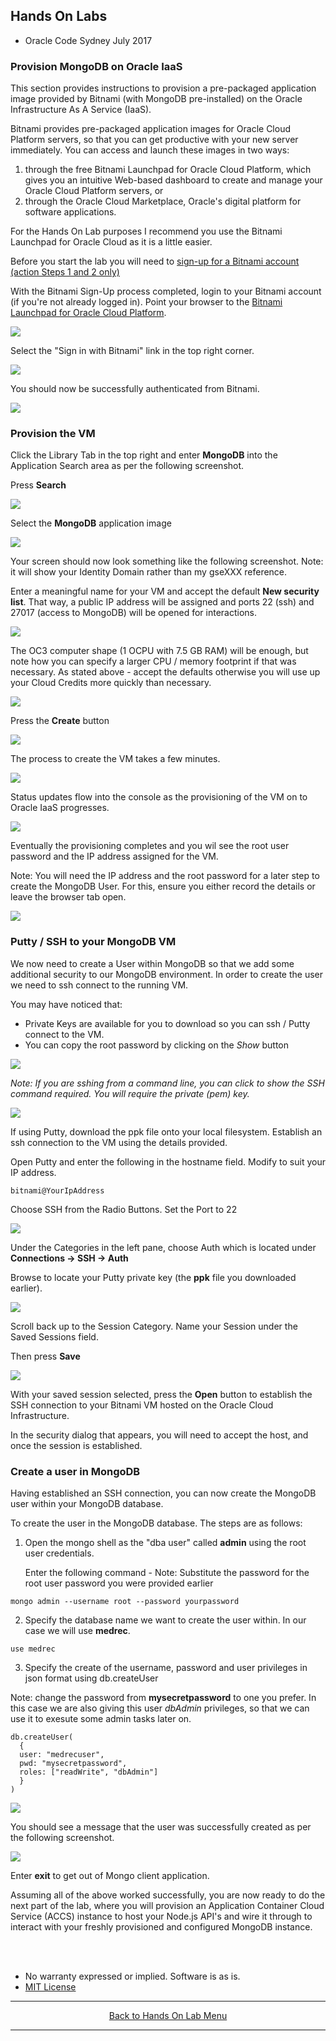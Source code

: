 ## Hands On Labs

- Oracle Code Sydney July 2017

### Provision MongoDB on Oracle IaaS

This section provides instructions to provision a pre-packaged application image provided by Bitnami (with MongoDB pre-installed) on the Oracle Infrastructure As A Service (IaaS).

Bitnami provides pre-packaged application images for Oracle Cloud Platform servers, so that you can get productive with your new server immediately. You can access and launch these images in two ways: 
1. through the free Bitnami Launchpad for Oracle Cloud Platform, which gives you an intuitive Web-based dashboard to create and manage your Oracle Cloud Platform servers, or 
2. through the Oracle Cloud Marketplace, Oracle's digital platform for software applications.

For the Hands On Lab purposes I recommend you use the Bitnami Launchpad for Oracle Cloud as it is a little easier. 

Before you start the lab you will need to [sign-up for a Bitnami account (action Steps 1 and 2 only)](https://docs.bitnami.com/oracle/get-started-launchpad/#step-1-register-with-bitnami)

With the Bitnami Sign-Up process completed, login to your Bitnami account (if you're not already logged in).
Point your browser to the [Bitnami Launchpad for Oracle Cloud Platform](https://oracle.bitnami.com/).

<img src="./img/iaas-4.PNG" />

Select the "Sign in with Bitnami" link in the top right corner.

<img src="./img/iaas-5.PNG" />

You should now be successfully authenticated from Bitnami.

<img src="./img/iaas-6.PNG" />

### Provision the VM

Click the Library Tab in the top right and enter **MongoDB** into the Application Search area as per the following screenshot.

Press **Search**

<img src="./img/iaas-190.PNG" />

Select the **MongoDB** application image

<img src="./img/iaas-191.PNG" />

Your screen should now look something like the following screenshot.
Note: it will show your Identity Domain rather than my gseXXX reference.

Enter a meaningful name for your VM and accept the default **New security list**. That way, a public IP address will be assigned and ports 22 (ssh) and 27017 (access to MongoDB) will be opened for interactions.

<img src="./img/iaas-202.PNG" />

The OC3 computer shape (1 OCPU with 7.5 GB RAM) will be enough, but note how you can specify a larger CPU / memory footprint if that was necessary. As stated above - accept the defaults otherwise you will use up your Cloud Credits more quickly than necessary.

<img src="./img/iaas-193.PNG" />

Press the **Create** button

<img src="./img/iaas-202.PNG" />

The process to create the VM takes a few minutes.

<img src="./img/iaas-203.PNG" />

Status updates flow into the console as the provisioning of the VM on to Oracle IaaS progresses.

<img src="./img/iaas-206.PNG" />

Eventually the provisioning completes and you wil see the root user password and the IP address assigned for the VM.

Note: You will need the IP address and the root password for a later step to create the MongoDB User. For this, ensure you either record the details or leave the browser tab open.

<img src="./img/iaas-207.PNG" />

### Putty / SSH to your MongoDB VM 

We now need to create a User within MongoDB so that we add some additional security to our MongoDB environment.
In order to create the user we need to ssh connect to the running VM.

You may have noticed that:
- Private Keys are available for you to download so you can ssh / Putty connect to the VM.
- You can copy the root password by clicking on the *Show* button

<img src="./img/iaas-207.PNG" />

*Note: If you are sshing from a command line, you can click to show the SSH command required. You will require the private (pem) key.*

<img src="./img/iaas-300.PNG" />

If using Putty, download the ppk file onto your local filesystem. Establish an ssh connection to the VM using the details provided.

Open Putty and enter the following in the hostname field. 
Modify to suit your IP address.
 
``` 
bitnami@YourIpAddress
```

Choose SSH from the Radio Buttons.
Set the Port to 22

<img src="./img/iaas-350.PNG" />

Under the Categories in the left pane, choose Auth which is located under **Connections -> SSH -> Auth**

Browse to locate your Putty private key (the **ppk** file you downloaded earlier).

<img src="./img/iaas-351.PNG" />

Scroll back up to the Session Category. Name your Session under the Saved Sessions field.

Then press **Save**

<img src="./img/iaas-352.PNG" />

With your saved session selected, press the **Open** button to establish the SSH connection to your Bitnami VM hosted on the Oracle Cloud Infrastructure.

In the security dialog that appears, you will need to accept the host, and once the session is established.

<!--img src="./img/iaas-352.PNG" /-->

### Create a user in MongoDB

Having established an SSH connection, you can now create the MongoDB user within your MongoDB database.

<!--img src="./img/iaas-353.PNG" /-->

To create the user in the MongoDB database. The steps are as follows:

1. Open the mongo shell as the "dba user" called **admin** using the root user credentials. 

   Enter the following command - Note: Substitute the password for the root user password you were provided earlier

```
mongo admin --username root --password yourpassword
```

2. Specify the database name we want to create the user within. In our case we will use **medrec**.

```
use medrec
```

3. Specify the create of the username, password and user privileges in json format using db.createUser

Note: change the password from **mysecretpassword** to one you prefer. In this case we are also giving this user *dbAdmin* privileges, so that we can use it to exesute some admin tasks later on.

```
db.createUser(
  {
  user: "medrecuser",
  pwd: "mysecretpassword",
  roles: ["readWrite", "dbAdmin"]
  }
)
```

<img src="./img/iaas-360.PNG" />

You should see a message that the user was successfully created as per the following screenshot.

<img src="./img/iaas-361.PNG" />

Enter **exit** to get out of Mongo client application.

Assuming all of the above worked successfully, you are now ready to do the next part of the lab, where you will provision an Application Container Cloud Service (ACCS) instance to host your Node.js API's and wire it through to interact with your freshly provisioned and configured MongoDB instance.

<br><br>

* No warranty expressed or implied.  Software is as is.
* [MIT License](http://www.opensource.org/licenses/mit-license.html)

<hr />
<center>
<a href="../../handsonlabs" class="btn" >Back to Hands On Lab Menu</a>
<center />
<hr />



